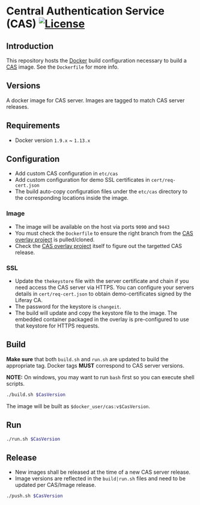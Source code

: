# Central Authentication Service (CAS) [![License](https://img.shields.io/hexpm/l/plug.svg)](https://github.com/Jasig/cas/blob/master/LICENSE)

## Introduction

This repository hosts the [Docker](https://www.docker.com/) build configuration necessary to build a [CAS](https://github.com/apereo/cas) image. 
See the `Dockerfile` for more info. 

## Versions

A docker image for CAS server. Images are tagged to match CAS server releases.

## Requirements

* Docker version `1.9.x` ~ `1.13.x`

## Configuration

* Add custom CAS configuration in `etc/cas`
* Add custom configuration for demo SSL certificates in `cert/req-cert.json`
* The build auto-copy configuration files under the `etc/cas` directory to the corresponding locations inside the image.

### Image

* The image will be available on the host via ports `9090` and `9443`
* You must check the `Dockerfile` to ensure the right branch from the [CAS overlay project](https://github.com/apereo/cas-overlay-template) is pulled/cloned.
* Check the [CAS overlay project](https://github.com/apereo/cas-overlay-template) itself to figure out the targetted CAS release.

### SSL

* Update the `thekeystore` file with the server certificate and chain if you need access the CAS server via HTTPS. You can configure your servers details in `cert/req-cert.json` to obtain demo-certificates signed by the Liferay CA.
* The password for the keystore is `changeit`.
* The build will update and copy the keystore file to the image. The embedded container packaged in the overlay is pre-configured to use that keystore for HTTPS requests.

## Build

**Make sure** that both `build.sh` and `run.sh` are updated to build the appropriate tag. Docker tags **MUST** correspond
to CAS server versions.

**NOTE:** On windows, you may want to run `bash` first so you can execute shell scripts.

```bash
./build.sh $CasVersion
```

The image will be built as `$docker_user/cas:v$CasVersion`.

## Run

```bash
./run.sh $CasVersion
```

## Release

* New images shall be released at the time of a new CAS server release.
* Image versions are reflected in the `build|run.sh` files and need to be updated per CAS/Image release.


```bash
./push.sh $CasVersion
```
